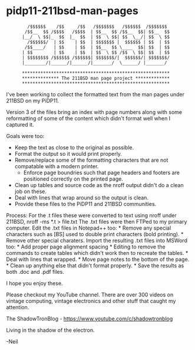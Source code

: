 # pidp11-211bsd-man-pages

            /$$$$$$    /$$     /$$   /$$$$$$$   /$$$$$$  /$$$$$$$ 
           /$$__  $$ /$$$$   /$$$$  | $$__  $$ /$$__  $$| $$__  $$
          |__/  \ $$|_  $$  |_  $$  | $$  \ $$| $$  \__/| $$  \ $$
            /$$$$$$/  | $$    | $$  | $$$$$$$ |  $$$$$$ | $$  | $$
           /$$____/   | $$    | $$  | $$__  $$ \____  $$| $$  | $$
          | $$        | $$    | $$  | $$  \ $$ /$$  \ $$| $$  | $$
          | $$$$$$$$ /$$$$$$ /$$$$$$| $$$$$$$/|  $$$$$$/| $$$$$$$/
          |________/|______/|______/|_______/  \______/ |_______/

          ********************************************************
          ************** The 211BSD man page project *************
          ********************************************************

I've been working to collect the formatted text from the man pages under 211BSD on my PiDP11.

Version 3 of the files bring an index with page numbers along with some reformatting of some of the content which didn't format well when I captured it.

Goals were too:
  * Keep the text as close to the original as possible.
  * Format the output so it would print properly.
  * Remove/replace some of the formatting characters that are not compatable with a modern printer.
	* Enforce page boundries such that page headers and footers are positioned correctly on the 
	  printed page.
  * Clean up tables and source code as the nroff output didn't do a clean job on these.
  * Deal with lines that wrap around so the output is clean.
  * Provide these files to the PiDP11 and 211BSD communities.
  
Process:
  For the .t files these were converted to text using nroff under 211BSD,  nroff -ms *.t > file.txt
  The .txt files were then FTPed to my primary computer.
  Edit the .txt files in Notepad++ too:
    * Remove any special characters such as [BS] used to double print characters (bold printing).
	  * Remove other special charaters.
  Import the resulting .txt files into MSWord too:
    * Add proper page alignment spacing
	  * Editing to remove the commands to create tables which didn't work then to recreate the tables. 
	  * Deal with lines that wrapped. 
	  * Move page notes to the bottom of the page.
    * Clean up anything else that didn't format properly.
    * Save the results as both .doc and .pdf files.

I hope you enjoy these.

   Please checkout my YouTube channel. There are over 300 videos on vintage computing, vintage electronics
   and other stuff that caught my attention.
   
   The ShadowTronBlog - https://www.youtube.com/c/shadowtronblog
   
   Living in the shadow of the electron.
   
-Neil
